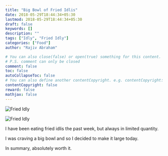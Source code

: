 ```yaml
---
title: "Big Bowl of Fried Idlis"
date: 2018-05-29T18:44:34+05:30
lastmod: 2018-05-29T18:44:34+05:30
draft: false
keywords: []
description: ""
tags: ["Idly", "Fried Idly"]
categories: ["Food"]
author: "Rajiv Abraham"

# You can also close(false) or open(true) something for this content.
# P.S. comment can only be closed
comment: false
toc: false
autoCollapseToc: false
# You can also define another contentCopyright. e.g. contentCopyright: "This is another copyright."
contentCopyright: false
reward: false
mathjax: false
---
```


![Fried Idly](/images/IMG_20180529_182148.jpg "Fried Idly")

![Fried Idly](/images/IMG_20180529_182209.jpg "Fried Idly")

I have been eating fried idlis the past week, but always in limited quantity.

I was craving a big bowl and so I decided to make it large today.

In summary, absolutely worth it.